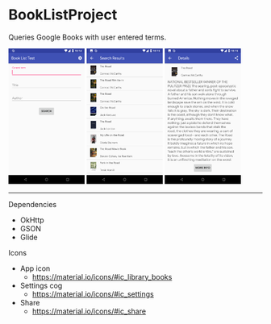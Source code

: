 # BookListProject
Queries Google Books with user entered terms.

<img src="pictures/Search_LandingScreen.png" width=30% /> <img src="pictures/SearchResults.png" width=30% /> <img src="pictures/Details.png" width=30% />

---

Dependencies

- OkHttp
- GSON
- Glide

Icons

- App icon
  - https://material.io/icons/#ic_library_books
- Settings cog
  - https://material.io/icons/#ic_settings
- Share
  - https://material.io/icons/#ic_share
